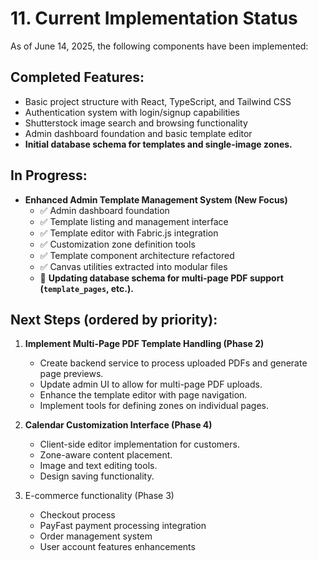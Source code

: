# 11. Current Implementation Status

As of June 14, 2025, the following components have been implemented:

## Completed Features:
- Basic project structure with React, TypeScript, and Tailwind CSS
- Authentication system with login/signup capabilities
- Shutterstock image search and browsing functionality
- Admin dashboard foundation and basic template editor
- **Initial database schema for templates and single-image zones.**

## In Progress:
- **Enhanced Admin Template Management System (New Focus)**
  - ✅ Admin dashboard foundation
  - ✅ Template listing and management interface
  - ✅ Template editor with Fabric.js integration
  - ✅ Customization zone definition tools
  - ✅ Template component architecture refactored
  - ✅ Canvas utilities extracted into modular files
  - 🔄 **Updating database schema for multi-page PDF support (`template_pages`, etc.).**

## Next Steps (ordered by priority):
1. **Implement Multi-Page PDF Template Handling (Phase 2)**
   - Create backend service to process uploaded PDFs and generate page previews.
   - Update admin UI to allow for multi-page PDF uploads.
   - Enhance the template editor with page navigation.
   - Implement tools for defining zones on individual pages.

2. **Calendar Customization Interface (Phase 4)**
   - Client-side editor implementation for customers.
   - Zone-aware content placement.
   - Image and text editing tools.
   - Design saving functionality.

3. E-commerce functionality (Phase 3)
   - Checkout process
   - PayFast payment processing integration
   - Order management system
   - User account features enhancements
